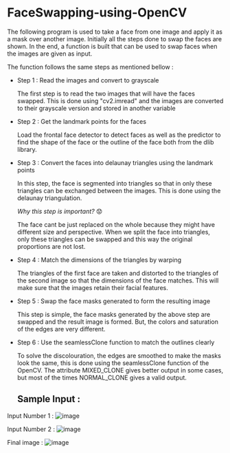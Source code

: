 # FaceSwapping-using-OpenCV

The following program is used to take a face from one image and apply it as a mask over another image. Initially all the steps done to swap the faces are shown. In the end, a function is built that can be used to swap faces when the images are given as input. 

The function follows the same steps as mentioned bellow :

* Step 1 : Read the images and convert to grayscale
  
  The first step is to read the two images that will have the faces swapped. This is done using "cv2.imread" and the images are converted to their grayscale version and   stored in another variable
  
* Step 2 : Get the landmark points for the faces

  Load the frontal face detector to detect faces as well as the predictor to find the shape of the face or the outline of the face both from the dlib library.
  
* Step 3 : Convert the faces into delaunay triangles using the landmark points
  
  In this step, the face is segmented into triangles so that in only these triangles can be exchanged between the images. This is done using the delaunay                 triangulation.

  _Why this step is important?_ :worried:

  The face cant be just replaced on the whole because they might have different size and perspective. When we split the face into triangles, only these triangles can     be swapped and this way the original proportions are not lost.

* Step 4 : Match the dimensions of the triangles by warping
  
  The triangles of the first face are taken and distorted to the triangles of the second image so that the dimensions of the face matches. This will make sure that the   images retain their facial features.
  
* Step 5 : Swap the face masks generated to form the resulting image
  
  This step is simple, the face masks generated by the above step are swapped and the result image is formed. But, the colors and saturation of the edges are very       different.
  
* Step 6 : Use the seamlessClone function to match the outlines clearly

  To solve the discolouration, the edges are smoothed to make the masks look the same, this is done using the seamlessClone function of the OpenCV. The attribute         MIXED_CLONE gives better output in some cases, but most of the times NORMAL_CLONE gives a valid output.
  
  ## Sample Input :
 
 Input Number 1 :
 ![image](https://user-images.githubusercontent.com/60283852/165671442-cbcaad0a-6163-43ff-94b3-afa402b30428.png)

 Input Number 2 :
 ![image](https://user-images.githubusercontent.com/60283852/165671479-150ad86b-f52f-4b72-a7fd-e05fb4bde9da.png)

 Final image :
 ![image](https://user-images.githubusercontent.com/60283852/165671507-9697276e-b204-4d8f-9fc1-8c252affaa47.png)
